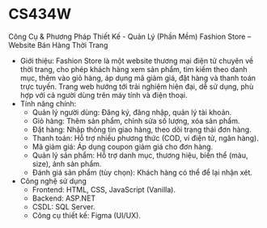 # CS434W
Công Cụ &amp; Phương Pháp Thiết Kế - Quản Lý (Phần Mềm)
Fashion Store – Website Bán Hàng Thời Trang
- Giới thiệu:
Fashion Store là một website thương mại điện tử chuyên về thời trang, cho phép khách hàng xem sản phẩm, tìm kiếm theo danh mục, thêm vào giỏ hàng, áp dụng mã giảm giá, đặt hàng và thanh toán trực tuyến.
Trang web hướng tới trải nghiệm hiện đại, dễ sử dụng, phù hợp với cả người dùng trên máy tính và điện thoại.
- Tính năng chính:
  + Quản lý người dùng: Đăng ký, đăng nhập, quản lý tài khoản.
  + Giỏ hàng: Thêm sản phẩm, chỉnh sửa số lượng, xóa sản phẩm.
  + Đặt hàng: Nhập thông tin giao hàng, theo dõi trạng thái đơn hàng.
  + Thanh toán: Hỗ trợ nhiều phương thức (COD, ví điện tử, ngân hàng).
  + Mã giảm giá: Áp dụng coupon giảm giá cho đơn hàng.
  + Quản lý sản phẩm: Hỗ trợ danh mục, thương hiệu, biến thể (màu, size), ảnh sản phẩm.
  + Đánh giá sản phẩm (tùy chọn): Khách hàng có thể để lại nhận xét.
- Công nghệ sử dụng
  + Frontend: HTML, CSS, JavaScript (Vanilla).
  + Backend: ASP.NET
  + CSDL: SQL Server.
  + Công cụ thiết kế: Figma (UI/UX).
